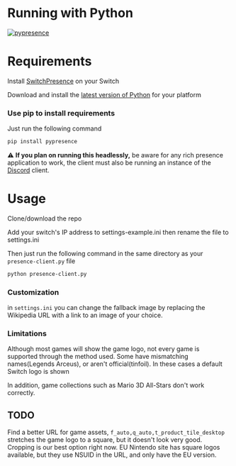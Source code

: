 # Running with Python
[![pypresence](https://img.shields.io/badge/using-pypresence-00bb88.svg?style=for-the-badge&logo=discord&logoWidth=20)](https://github.com/qwertyquerty/pypresence)

# Requirements
Install [SwitchPresence](https://github.com/SunResearchInstitute/SwitchPresence-Rewritten) on your Switch 

Download and install the [latest version of Python](https://www.python.org/downloads/) for your platform
### Use pip to install requirements
Just run the following command
```sh
pip install pypresence
```
:warning: **If you plan on running this headlessly,** be aware for any rich presence application to work, the client must also be running an instance of the [Discord](https://discord.com/download) client.

# Usage
Clone/download the repo

Add your switch's IP address to settings-example.ini then rename the file to settings.ini

Then just run the following command in the same directory as your ```presence-client.py``` file
```sh
python presence-client.py
```
### Customization
in `settings.ini` you can change the fallback image by replacing the Wikipedia URL with a link to an image of your choice.

### Limitations
Although most games will show the game logo, not every game is supported through the method used. Some have mismatching names(Legends Arceus), or aren't official(tinfoil). In these cases a default Switch logo is shown

In addition, game collections such as Mario 3D All-Stars don't work correctly.

## TODO
Find a better URL for game assets, `f_auto,q_auto,t_product_tile_desktop` stretches the game logo to a square, but it doesn't look very good. Cropping is our best option right now.
EU Nintendo site has square logos available, but they use NSUID in the URL, and only have the EU version.